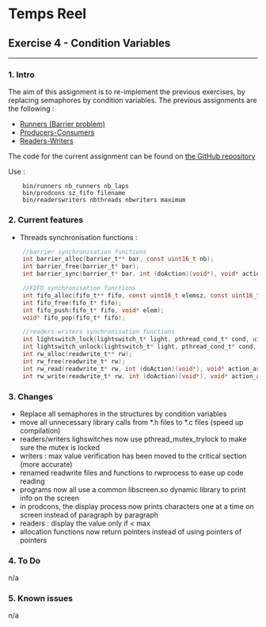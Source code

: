 # Temps Reel
## Exercise 4 - Condition Variables
---
### 1. Intro
The aim of this assignment is to re-implement the previous exercises, by replacing semaphores by condition variables.
The previous assignments are the following :
* [Runners (Barrier problem)](https://github.com/gilleshenrard/ITLG_temps-reel/tree/assignment1)
* [Producers-Consumers](https://github.com/gilleshenrard/ITLG_temps-reel/tree/assignment2)
* [Readers-Writers](https://github.com/gilleshenrard/ITLG_temps-reel/tree/assignment3) 

The code for the current assignment can be found on [the GitHub repository](https://github.com/gilleshenrard/ITLG_temps-reel/tree/assignment4)

Use :
```shell
    bin/runners nb_runners nb_laps
    bin/prodcons sz_fifo filename
    bin/readerswriters nbthreads nbwriters maximum
```

### 2. Current features
* Threads synchronisation functions :
```C
    //barrier synchronisation functions
    int barrier_alloc(barrier_t** bar, const uint16_t nb);
    int barrier_free(barrier_t* bar);
    int barrier_sync(barrier_t* bar, int (doAction)(void*), void* action_arg);

    //FIFO synchronisation functions
    int fifo_alloc(fifo_t** fifo, const uint16_t elemsz, const uint16_t amount);
    int fifo_free(fifo_t* fifo);
    int fifo_push(fifo_t* fifo, void* elem);
    void* fifo_pop(fifo_t* fifo);

    //readers-writers synchronisation functions
    int lightswitch_lock(lightswitch_t* light, pthread_cond_t* cond, uint8_t* flag);
    int lightswitch_unlock(lightswitch_t* light, pthread_cond_t* cond, uint8_t* flag);
    int rw_alloc(readwrite_t** rw);
    int rw_free(readwrite_t* rw);
    int rw_read(readwrite_t* rw, int (doAction)(void*), void* action_arg);
    int rw_write(readwrite_t* rw, int (doAction)(void*), void* action_arg);
```

### 3. Changes
* Replace all semaphores in the structures by condition variables
* move all unnecessary library calls from *.h files to *.c files (speed up compilation)
* readers/writers lighswitches now use pthread_mutex_trylock to make sure the mutex is locked
* writers : max value verification has been moved to the critical section (more accurate)
* renamed readwrite files and functions to rwprocess to ease up code reading
* programs now all use a common libscreen.so dynamic library to print info on the screen
* in prodcons, the display process now prints characters one at a time on screen instead of
    paragraph by paragraph
* readers : display the value only if < max
* allocation functions now return pointers instead of using pointers of pointers

### 4. To Do
n/a

### 5. Known issues
n/a